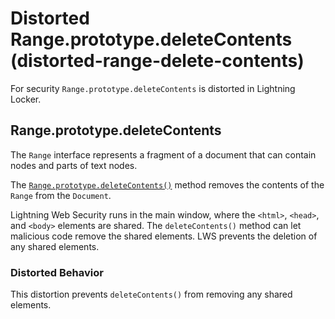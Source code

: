 # Distorted Range.prototype.deleteContents (distorted-range-delete-contents)

For security `Range.prototype.deleteContents` is distorted in Lightning Locker.

<!-- START generated embed: @locker/distortion/src/Range/docs/deleteContents-value.md -->
## Range.prototype.deleteContents

The `Range` interface represents a fragment of a document that can contain nodes and parts of text nodes.

The [`Range.prototype.deleteContents()`](https://developer.mozilla.org/en-US/docs/Web/API/Range/deleteContents) method removes the contents of the `Range` from the `Document`.

Lightning Web Security runs in the main window, where the `<html>`, `<head>`, and `<body>` elements are shared. The `deleteContents()` method can let malicious code remove the shared elements. LWS prevents the deletion of any shared elements.

### Distorted Behavior

This distortion prevents `deleteContents()` from removing any shared elements.
<!-- END generated embed, please keep comment -->
